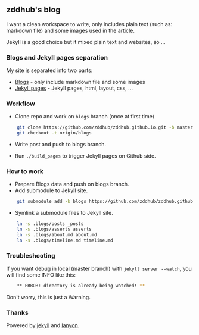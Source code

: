 zddhub's blog
-------------

I want a clean workspace to write, only includes plain text (such as: markdown file) and some images used in the article.

Jekyll is a good choice but it mixed plain text and websites, so ...


### Blogs and Jekyll pages separation

My site is separated into two parts:

- [Blogs](https://github.com/zddhub/zddhub.github.io/tree/blogs) - only include markdown file and some images
- [Jekyll pages](https://github.com/zddhub/zddhub.github.io/tree/master) - Jekyll pages, html, layout, css, ...


### Workflow

* Clone repo and work on `blogs` branch (once at first time)

```sh
    git clone https://github.com/zddhub/zddhub.github.io.git -b master
    git checkout -t origin/blogs
```

* Write post and push to blogs branch.

* Run `./build_pages` to trigger Jekyll pages on Github side.


### How to work

* Prepare Blogs data and push on blogs branch.
* Add submodule to Jekyll site.

```sh
    git submodule add -b blogs https://github.com/zddhub/zddhub.github.io .blogs
```

* Symlink a submodule files to Jekyll site.

```sh
    ln -s .blogs/posts _posts
    ln -s .blogs/asserts asserts
    ln -s .blogs/about.md about.md
    ln -s .blogs/timeline.md timeline.md
```


### Troubleshooting

If you want debug in local (master branch) with `jekyll server --watch`, you will find some INFO like this:

```sh
    ** ERROR: directory is already being watched! **
```

Don't worry, this is just a Warning.


### Thanks
Powered by [jekyll](http://jekyllrb.com/) and [lanyon](http://lanyon.getpoole.com/).
